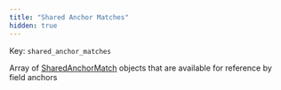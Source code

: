 ```yaml
---
title: "Shared Anchor Matches"
hidden: true
---
```

Key: `shared_anchor_matches`

Array of [SharedAnchorMatch](doc:sharedanchormatch) objects that are available for reference by field anchors